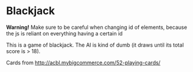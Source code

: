 # Blackjack

**Warning!** Make sure to be careful when changing id of elements, because the js is reliant on everything having a certain id

This is a game of blackjack. The AI is kind of dumb (it draws until its total score is > 18).

Cards from http://acbl.mybigcommerce.com/52-playing-cards/
